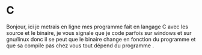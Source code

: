 # C
Bonjour, ici je metrais en ligne mes programme fait en langage C avec les source et le binaire, je vous signale que je code parfois sur windows et sur gnu/linux donc il se peut que le binaire change en fonction du programme et que sa compile pas chez vous tout dépend du programme . 
